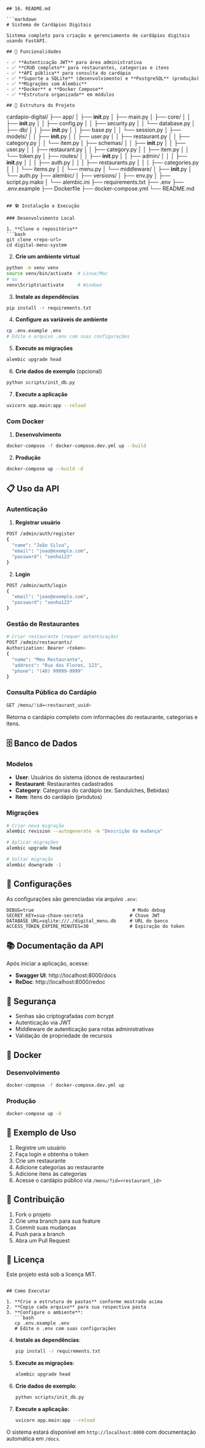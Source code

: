 ```

## 16. README.md

```markdown
# Sistema de Cardápios Digitais

Sistema completo para criação e gerenciamento de cardápios digitais usando FastAPI.

## 🚀 Funcionalidades

- ✅ **Autenticação JWT** para área administrativa
- ✅ **CRUD completo** para restaurantes, categorias e itens
- ✅ **API pública** para consulta do cardápio
- ✅ **Suporte a SQLite** (desenvolvimento) e **PostgreSQL** (produção)
- ✅ **Migrações com Alembic**
- ✅ **Docker** e **Docker Compose**
- ✅ **Estrutura organizada** em módulos

## 📁 Estrutura do Projeto

```
cardapio-digital/
├── app/
│   ├── __init__.py
│   ├── main.py
│   ├── core/
│   │   ├── __init__.py
│   │   ├── config.py
│   │   ├── security.py
│   │   └── database.py
│   ├── db/
│   │   ├── __init__.py
│   │   ├── base.py
│   │   └── session.py
│   ├── models/
│   │   ├── __init__.py
│   │   ├── user.py
│   │   ├── restaurant.py
│   │   ├── category.py
│   │   └── item.py
│   ├── schemas/
│   │   ├── __init__.py
│   │   ├── user.py
│   │   ├── restaurant.py
│   │   ├── category.py
│   │   ├── item.py
│   │   └── token.py
│   ├── routes/
│   │   ├── __init__.py
│   │   ├── admin/
│   │   │   ├── __init__.py
│   │   │   ├── auth.py
│   │   │   ├── restaurants.py
│   │   │   ├── categories.py
│   │   │   └── items.py
│   │   └── menu.py
│   └── middleware/
│       ├── __init__.py
│       └── auth.py
├── alembic/
│   ├── versions/
│   ├── env.py
│   ├── script.py.mako
│   └── alembic.ini
├── requirements.txt
├── .env
├── .env.example
├── Dockerfile
├── docker-compose.yml
└── README.md
```

## 🛠️ Instalação e Execução

### Desenvolvimento Local

1. **Clone o repositório**
```bash
git clone <repo-url>
cd digital-menu-system
```

2. **Crie um ambiente virtual**
```bash
python -m venv venv
source venv/bin/activate  # Linux/Mac
# ou
venv\Scripts\activate     # Windows
```

3. **Instale as dependências**
```bash
pip install -r requirements.txt
```

4. **Configure as variáveis de ambiente**
```bash
cp .env.example .env
# Edite o arquivo .env com suas configurações
```

5. **Execute as migrações**
```bash
alembic upgrade head
```

6. **Crie dados de exemplo** (opcional)
```bash
python scripts/init_db.py
```

7. **Execute a aplicação**
```bash
uvicorn app.main:app --reload
```

### Com Docker

1. **Desenvolvimento**
```bash
docker-compose -f docker-compose.dev.yml up --build
```

2. **Produção**
```bash
docker-compose up --build -d
```

## 📋 Uso da API

### Autenticação

1. **Registrar usuário**
```bash
POST /admin/auth/register
{
  "name": "João Silva",
  "email": "joao@exemplo.com",
  "password": "senha123"
}
```

2. **Login**
```bash
POST /admin/auth/login
{
  "email": "joao@exemplo.com",
  "password": "senha123"
}
```

### Gestão de Restaurantes

```bash
# Criar restaurante (requer autenticação)
POST /admin/restaurants/
Authorization: Bearer <token>
{
  "name": "Meu Restaurante",
  "address": "Rua das Flores, 123",
  "phone": "(48) 99999-9999"
}
```

### Consulta Pública do Cardápio

```bash
GET /menu/?id=<restaurant_uuid>
```

Retorna o cardápio completo com informações do restaurante, categorias e itens.

## 🗄️ Banco de Dados

### Modelos

- **User**: Usuários do sistema (donos de restaurantes)
- **Restaurant**: Restaurantes cadastrados
- **Category**: Categorias do cardápio (ex: Sanduíches, Bebidas)
- **Item**: Itens do cardápio (produtos)

### Migrações

```bash
# Criar nova migração
alembic revision --autogenerate -m "Descrição da mudança"

# Aplicar migrações
alembic upgrade head

# Voltar migração
alembic downgrade -1
```

## 🔧 Configurações

As configurações são gerenciadas via arquivo `.env`:

```env
DEBUG=true                                    # Modo debug
SECRET_KEY=sua-chave-secreta                 # Chave JWT
DATABASE_URL=sqlite:///./digital_menu.db     # URL do banco
ACCESS_TOKEN_EXPIRE_MINUTES=30               # Expiração do token
```

## 📚 Documentação da API

Após iniciar a aplicação, acesse:

- **Swagger UI**: http://localhost:8000/docs
- **ReDoc**: http://localhost:8000/redoc

## 🔐 Segurança

- Senhas são criptografadas com bcrypt
- Autenticação via JWT
- Middleware de autenticação para rotas administrativas
- Validação de propriedade de recursos

## 🐳 Docker

### Desenvolvimento
```bash
docker-compose -f docker-compose.dev.yml up
```

### Produção
```bash
docker-compose up -d
```

## 📝 Exemplo de Uso

1. Registre um usuário
2. Faça login e obtenha o token
3. Crie um restaurante
4. Adicione categorias ao restaurante  
5. Adicione itens às categorias
6. Acesse o cardápio público via `/menu/?id=<restaurant_id>`

## 🤝 Contribuição

1. Fork o projeto
2. Crie uma branch para sua feature
3. Commit suas mudanças
4. Push para a branch
5. Abra um Pull Request

## 📄 Licença

Este projeto está sob a licença MIT.
```

## Como Executar

1. **Crie a estrutura de pastas** conforme mostrado acima
2. **Copie cada arquivo** para sua respectiva pasta
3. **Configure o ambiente**:
   ```bash
   cp .env.example .env
   # Edite o .env com suas configurações
   ```
4. **Instale as dependências**:
   ```bash
   pip install -r requirements.txt
   ```
5. **Execute as migrações**:
   ```bash
   alembic upgrade head
   ```
6. **Crie dados de exemplo**:
   ```bash
   python scripts/init_db.py
   ```
7. **Execute a aplicação**:
   ```bash
   uvicorn app.main:app --reload
   ```

O sistema estará disponível em `http://localhost:8000` com documentação automática em `/docs`.